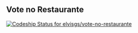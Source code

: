 ## Vote no Restaurante
[ ![Codeship Status for elvisgs/vote-no-restaurante](https://codeship.com/projects/d53edfe0-1c61-0133-0a97-6a4c1bb6d98c/status?branch=master)](https://codeship.com/projects/94695)
